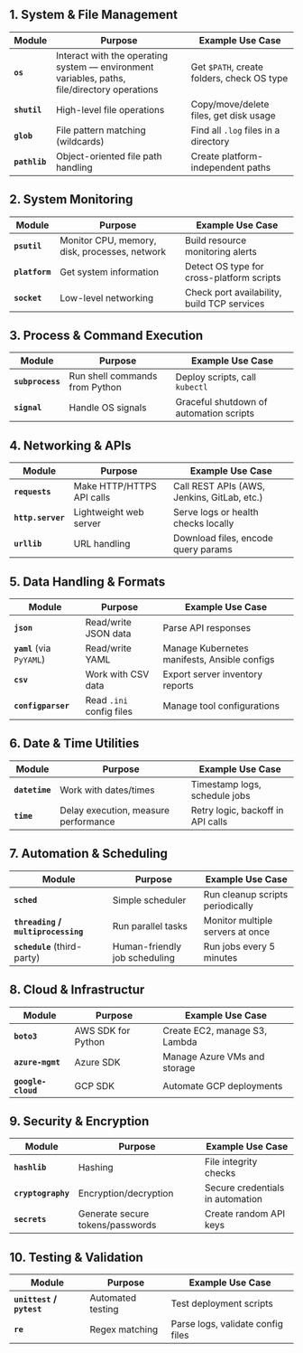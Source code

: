 ## 1. System & File Management
| Module        | Purpose                                                                                      | Example Use Case                           |
| ------------- | -------------------------------------------------------------------------------------------- | ------------------------------------------ |
| **`os`**      | Interact with the operating system — environment variables, paths, file/directory operations | Get `$PATH`, create folders, check OS type |
| **`shutil`**  | High-level file operations                                                                   | Copy/move/delete files, get disk usage     |
| **`glob`**    | File pattern matching (wildcards)                                                            | Find all `.log` files in a directory       |
| **`pathlib`** | Object-oriented file path handling                                                           | Create platform-independent paths          |


## 2. System Monitoring

| Module         | Purpose                                       | Example Use Case                            |
| -------------- | --------------------------------------------- | ------------------------------------------- |
| **`psutil`**   | Monitor CPU, memory, disk, processes, network | Build resource monitoring alerts            |
| **`platform`** | Get system information                        | Detect OS type for cross-platform scripts   |
| **`socket`**   | Low-level networking                          | Check port availability, build TCP services |


## 3. Process & Command Execution

| Module           | Purpose                        | Example Use Case                        |
| ---------------- | ------------------------------ | --------------------------------------- |
| **`subprocess`** | Run shell commands from Python | Deploy scripts, call `kubectl`          |
| **`signal`**     | Handle OS signals              | Graceful shutdown of automation scripts |

## 4. Networking & APIs

| Module            | Purpose                   | Example Use Case                            |
| ----------------- | ------------------------- | ------------------------------------------- |
| **`requests`**    | Make HTTP/HTTPS API calls | Call REST APIs (AWS, Jenkins, GitLab, etc.) |
| **`http.server`** | Lightweight web server    | Serve logs or health checks locally         |
| **`urllib`**      | URL handling              | Download files, encode query params         |


## 5. Data Handling & Formats

| Module                    | Purpose                  | Example Use Case                             |
| ------------------------- | ------------------------ | -------------------------------------------- |
| **`json`**                | Read/write JSON data     | Parse API responses                          |
| **`yaml`** (via `PyYAML`) | Read/write YAML          | Manage Kubernetes manifests, Ansible configs |
| **`csv`**                 | Work with CSV data       | Export server inventory reports              |
| **`configparser`**        | Read `.ini` config files | Manage tool configurations                   |

## 6. Date & Time Utilities

| Module         | Purpose                              | Example Use Case                  |
| -------------- | ------------------------------------ | --------------------------------- |
| **`datetime`** | Work with dates/times                | Timestamp logs, schedule jobs     |
| **`time`**     | Delay execution, measure performance | Retry logic, backoff in API calls |


## 7. Automation & Scheduling

| Module                              | Purpose                       | Example Use Case                 |
| ----------------------------------- | ----------------------------- | -------------------------------- |
| **`sched`**                         | Simple scheduler              | Run cleanup scripts periodically |
| **`threading` / `multiprocessing`** | Run parallel tasks            | Monitor multiple servers at once |
| **`schedule`** (third-party)        | Human-friendly job scheduling | Run jobs every 5 minutes         |


## 8. Cloud & Infrastructur

| Module             | Purpose            | Example Use Case              |
| ------------------ | ------------------ | ----------------------------- |
| **`boto3`**        | AWS SDK for Python | Create EC2, manage S3, Lambda |
| **`azure-mgmt`**   | Azure SDK          | Manage Azure VMs and storage  |
| **`google-cloud`** | GCP SDK            | Automate GCP deployments      |


## 9. Security & Encryption

| Module             | Purpose                          | Example Use Case                 |
| ------------------ | -------------------------------- | -------------------------------- |
| **`hashlib`**      | Hashing                          | File integrity checks            |
| **`cryptography`** | Encryption/decryption            | Secure credentials in automation |
| **`secrets`**      | Generate secure tokens/passwords | Create random API keys           |


## 10. Testing & Validation

| Module                    | Purpose           | Example Use Case                  |
| ------------------------- | ----------------- | --------------------------------- |
| **`unittest` / `pytest`** | Automated testing | Test deployment scripts           |
| **`re`**                  | Regex matching    | Parse logs, validate config files |
